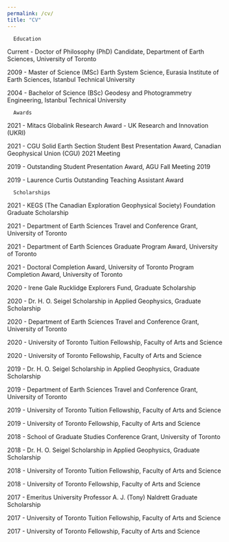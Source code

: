 ```yaml
---
permalink: /cv/
title: "CV"
---
```


      Education

Current - Doctor of Philosophy (PhD) Candidate,
			Department of Earth Sciences,
			University of Toronto

2009 - Master of Science (MSc)
			Earth System Science, Eurasia Institute of Earth Sciences,
			Istanbul Technical University

2004 - Bachelor of Science (BSc)
			Geodesy and Photogrammetry Engineering,
      Istanbul Technical University


      Awards

2021 - Mitacs Globalink Research Award - UK Research and Innovation (UKRI)

2021 - CGU Solid Earth Section Student Best Presentation Award, Canadian Geophysical Union (CGU) 2021 Meeting

2019 - Outstanding Student Presentation Award, AGU Fall Meeting 2019

2019 - Laurence Curtis Outstanding Teaching Assistant Award


      Scholarships

2021 - KEGS (The Canadian Exploration Geophysical Society) Foundation Graduate Scholarship

2021 - Department of Earth Sciences Travel and Conference Grant, University of Toronto

2021 - Department of Earth Sciences Graduate Program Award, University of Toronto

2021 - Doctoral Completion Award, University of Toronto Program Completion Award, University of Toronto

2020 - Irene Gale Rucklidge Explorers Fund, Graduate Scholarship

2020 - Dr. H. O. Seigel Scholarship in Applied Geophysics, Graduate Scholarship

2020 - Department of Earth Sciences Travel and Conference Grant, University of Toronto

2020 - University of Toronto Tuition Fellowship, Faculty of Arts and Science

2020 - University of Toronto Fellowship, Faculty of Arts and Science

2019 - Dr. H. O. Seigel Scholarship in Applied Geophysics, Graduate Scholarship

2019 - Department of Earth Sciences Travel and Conference Grant, University of Toronto

2019 - University of Toronto Tuition Fellowship, Faculty of Arts and Science

2019 - University of Toronto Fellowship, Faculty of Arts and Science

2018 - School of Graduate Studies Conference Grant, University of Toronto

2018 - Dr. H. O. Seigel Scholarship in Applied Geophysics, Graduate Scholarship

2018 - University of Toronto Tuition Fellowship, Faculty of Arts and Science

2018 - University of Toronto Fellowship, Faculty of Arts and Science

2017 - Emeritus University Professor A. J. (Tony) Naldrett Graduate Scholarship

2017 - University of Toronto Tuition Fellowship, Faculty of Arts and Science

2017 - University of Toronto Fellowship, Faculty of Arts and Science
